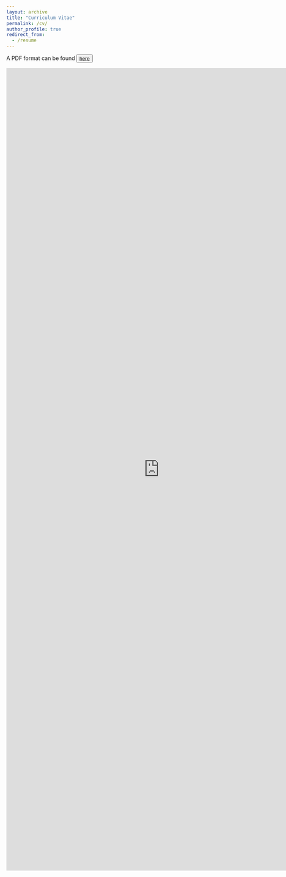 ```yaml
---
layout: archive
title: "Curriculum Vitae"
permalink: /cv/
author_profile: true
redirect_from:
  - /resume
---
```

<!--
哈哈我是注释，不会在浏览器中显示。
<p>A PDF format can be found <a href='https://github.com/TsingQAQ/TsingQAQ.github.io/blob/master/files/CV_Jixiang_Qing.pdf'><font color="blue">here</font></a></p>
-->

<!--
A PDF format can be found <span style="color:#337FE5;"><a class="ke-insertfile" href="/files/CV_Jixiang_Qing.pdf" target="_blank"><a class="ke-insertfile" href="/files/CV_Jixiang_Qing.pdf" target="_blank">here</a></a></span>{: .notice--success}
-->

<!--
A PDF format can be found [here](/files/CV_Jixiang_Qing.pdf){: .btn .btn--default font-size: 20px; }
{: .notice--success}
-->

A PDF format can be found  <button type="button" class="btn btn-link">[here](/files/CV_Jixiang_Qing.pdf)</button>

<embed src="https://tsingqaq.github.io/files/CV_Jixiang_Qing.pdf" width="800px" height="2100px" />
